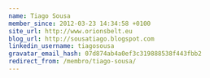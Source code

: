 ```yaml
---
name: Tiago Sousa
member_since: 2012-03-23 14:34:58 +0100
site_url: http://www.orionsbelt.eu
blog_url: http://sousatiago.blogspot.com
linkedin_username: tiagosousa
gravatar_email_hash: 07d874ab4a0ef3c319888538f443fbb2
redirect_from: /membro/tiago-sousa/
---
```

